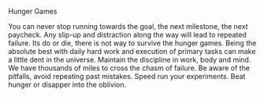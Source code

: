 Hunger Games

You can never stop running towards the goal, the next milestone, the next paycheck.
Any slip-up and distraction along the way will lead to repeated failure.
Its do or die, there is not way to survive the hunger games.
Being the absolute best with daily hard work and execution of primary tasks can make a little dent in the universe.
Maintain the discipline in work, body and mind. 
We have thousands of miles to cross the chasm of failure.
Be aware of the pitfalls, avoid repeating past mistakes.
Speed run your experiments. Beat hunger or disapper into the oblivion.